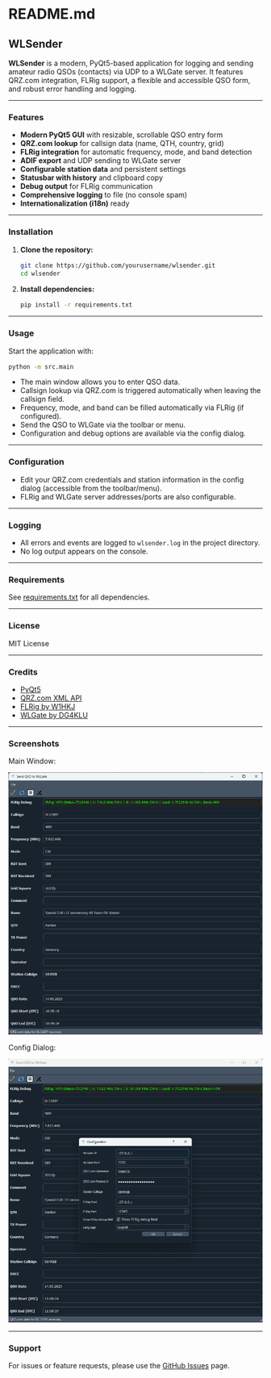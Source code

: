 # README.md

## WLSender

**WLSender** is a modern, PyQt5-based application for logging and sending amateur radio QSOs (contacts) via UDP to a WLGate server. It features QRZ.com integration, FLRig support, a flexible and accessible QSO form, and robust error handling and logging.

---

### Features

- **Modern PyQt5 GUI** with resizable, scrollable QSO entry form
- **QRZ.com lookup** for callsign data (name, QTH, country, grid)
- **FLRig integration** for automatic frequency, mode, and band detection
- **ADIF export** and UDP sending to WLGate server
- **Configurable station data** and persistent settings
- **Statusbar with history** and clipboard copy
- **Debug output** for FLRig communication
- **Comprehensive logging** to file (no console spam)
- **Internationalization (i18n)** ready

---

### Installation

1. **Clone the repository:**
    ```sh
    git clone https://github.com/yourusername/wlsender.git
    cd wlsender
    ```

2. **Install dependencies:**
    ```sh
    pip install -r requirements.txt
    ```

---

### Usage

Start the application with:

```sh
python -m src.main
```

- The main window allows you to enter QSO data.
- Callsign lookup via QRZ.com is triggered automatically when leaving the callsign field.
- Frequency, mode, and band can be filled automatically via FLRig (if configured).
- Send the QSO to WLGate via the toolbar or menu.
- Configuration and debug options are available via the config dialog.

---

### Configuration

- Edit your QRZ.com credentials and station information in the config dialog (accessible from the toolbar/menu).
- FLRig and WLGate server addresses/ports are also configurable.

---

### Logging

- All errors and events are logged to `wlsender.log` in the project directory.
- No log output appears on the console.

---

### Requirements

See [requirements.txt](requirements.txt) for all dependencies.

---

### License

MIT License

---

### Credits

- [PyQt5](https://pypi.org/project/PyQt5/)
- [QRZ.com XML API](https://www.qrz.com/xml/)
- [FLRig by W1HKJ](https://github.com/w1hkj/flrig)
- [WLGate by DG4KLU](https://github.com/DG4KLU/WLGate)

---

### Screenshots


Main Window:

![Main Window](images/screenshot_main.png)

Config Dialog:

![Config Dialog](images/screenshot_config.png)

---

### Support

For issues or feature requests, please use the [GitHub Issues](https://github.com/RebElba42/WLSender/issues) page.
